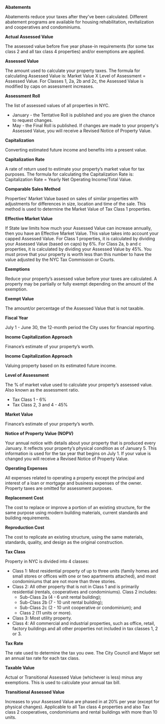 

**Abatements**

Abatements reduce your taxes after they've been calculated. Different abatement programs are available for housing rehabilitation, revitalization and cooperatives and condominiums.

**Actual Assessed Value**

The assessed value before five year phase-in requirements (for some tax class 2 and all tax class 4 properties) and/or exemptions are applied.


**Assessed Value**

The amount used to calculate your property taxes. The formula for calculating Assessed Value is: Market Value X Level of Assessment = Assessed Value. For Classes 1, 2a, 2b and 2c, the Assessed Value is modified by caps on assessment increases.


**Assessment Roll**

The list of assessed values of all properties in NYC.

- January - the Tentative Roll is published and you are given the chance to request changes.
- May - the Final Roll is published. If changes are made to your property's Assessed Value, you will receive a Revised Notice of Property Value.
 

**Capitalization**


Converting estimated future income and benefits into a present value.


**Capitalization Rate**

A rate of return used to estimate your property’s market value for tax purposes. The formula for calculating the Capitalization Rate is: Capitalization Rate = Yearly Net Operating Income/Total Value.


**Comparable Sales Method**

Properties’ Market Value based on sales of similar properties with adjustments for differences in size, location and time of the sale. This method is used to determine the Market Value of Tax Class 1 properties.


**Effective Market Value**


If State law limits how much your Assessed Value can increase annually, then you have an Effective Market Value. This value  takes into account your capped Assessed Value. For Class 1 properties, it is calculated by dividing your Assessed Value (based on caps) by 6%. For Class 2a, b and c properties, it is calculated by dividing your Assessed Value by 45%. You must prove that your property is worth less than this number to have the value adjusted by the NYC Tax Commission or Courts.


**Exemptions**

Reduce your property’s assessed value before your taxes are calculated.  A property may be partially or fully exempt depending on the amount of the exemption.


**Exempt Value**

The amount/or percentage of the Assessed Value that is not taxable.

**Fiscal Year**

July 1 - June 30, the 12-month period the City uses for financial reporting.

**Income Capitalization Approach**

Finance’s estimate of your property’s worth.

**Income Capitalization Approach**

Valuing property based on its estimated future income.

**Level of Assessment**

The % of market value used to calculate your property’s assessed value. Also known as the assessment ratio.

- Tax Class 1 - 6%
- Tax Class 2, 3 and 4 - 45%

**Market Value**

Finance’s estimate of your property’s worth.

**Notice of Property Value (NOPV)**

Your annual notice with details about your property that is produced every January. It reflects your property’s physical condition as of January 5. This information is used for the tax year that begins on July 1. If your value is changed you will receive a Revised Notice of Property Value.

**Operating Expenses**

All expenses related to operating a property except the principal and interest of a loan or mortgage and business expenses of the owner. Property taxes are omitted for assessment purposes.

**Replacement Cost**

The cost to replace or improve a portion of an existing structure, for the same purpose using modern building materials, current standards and building requirements.

**Reproduction Cost**

The cost to replicate an existing structure, using the same materials, standards, quality, and design as the original construction.

**Tax Class**

Property in NYC is divided into 4 classes:

- Class 1: Most residential property of up to three units (family homes and small stores or offices with one or two apartments attached), and most condominiums that are not more than three stories.
- Class 2: All other property that is not in Class 1 and is primarily residential (rentals, cooperatives and condominiums). Class 2 includes:
    - Sub-Class 2a  (4 -  6 unit rental building);
    - Sub-Class 2b  (7 - 10 unit rental building);
    - Sub-Class 2c  (2 - 10 unit cooperative or condominium); and 
    - Class 2  (11 units or more).
- Class 3: Most utility property.
- Class 4: All commercial and industrial properties, such as office, retail, factory buildings and all other properties not included in tax classes 1, 2 or 3.

**Tax Rate**

The rate used to determine the tax you owe. The City Council and Mayor set an annual tax rate for each tax class.

**Taxable Value**

Actual or Transitional Assessed Value (whichever is less) minus any exemptions. This is used to calculate your annual tax bill.

**Transitional Assessed Value**

Increases to your Assessed Value are phased in at 20% per year (except for physical changes).  Applicable to all Tax class 4 properties and also Tax class 2 cooperatives, condominiums and rental buildings with more than 10 units.


